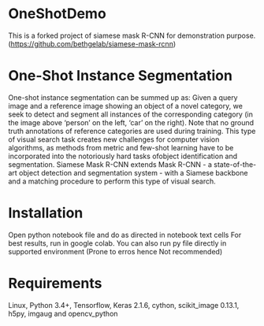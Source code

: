 # OneShotDemo
This is a forked project of siamese mask R-CNN for demonstration purpose.(https://github.com/bethgelab/siamese-mask-rcnn)
# One-Shot Instance Segmentation
One-shot instance segmentation can be summed up as: Given a query image and a reference image showing an object of a novel category, we seek to detect and segment all instances of the corresponding category (in the image above ‘person’ on the left, ‘car’ on the right). Note that no ground truth annotations of reference categories are used during training. This type of visual search task creates new challenges for computer vision algorithms, as methods from metric and few-shot learning have to be incorporated into the notoriously hard tasks ofobject identification and segmentation. Siamese Mask R-CNN extends Mask R-CNN - a state-of-the-art object detection and segmentation system - with a Siamese backbone and a matching procedure to perform this type of visual search.
# Installation
Open python notebook file and do as directed in notebook text cells
For best results, run in google colab.
You can also run py file directly in supported environment (Prone to erros hence Not recommended)
# Requirements
Linux, Python 3.4+, Tensorflow, Keras 2.1.6, cython, scikit_image 0.13.1, h5py, imgaug and opencv_python
